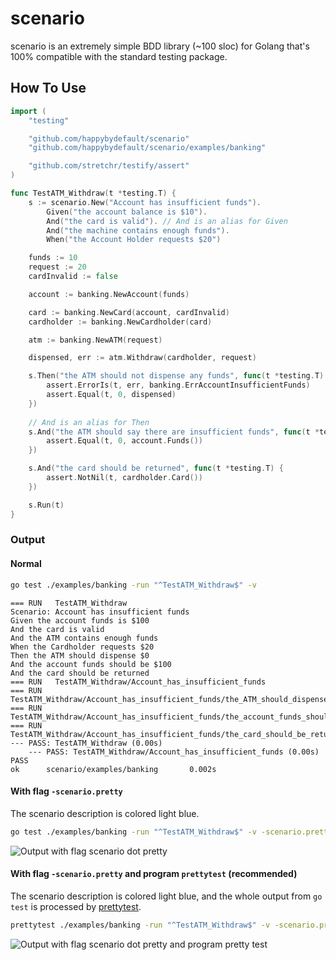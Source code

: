 # scenario

scenario is an extremely simple BDD library (~100 sloc) for Golang that's 100% compatible with the standard testing
package.

## How To Use

```go
import (
	"testing"

	"github.com/happybydefault/scenario"
	"github.com/happybydefault/scenario/examples/banking"

	"github.com/stretchr/testify/assert"
)

func TestATM_Withdraw(t *testing.T) {
	s := scenario.New("Account has insufficient funds").
		Given("the account balance is $10").
		And("the card is valid"). // And is an alias for Given
		And("the machine contains enough funds").
		When("the Account Holder requests $20")

	funds := 10
	request := 20
	cardInvalid := false

	account := banking.NewAccount(funds)

	card := banking.NewCard(account, cardInvalid)
	cardholder := banking.NewCardholder(card)

	atm := banking.NewATM(request)

	dispensed, err := atm.Withdraw(cardholder, request)

	s.Then("the ATM should not dispense any funds", func(t *testing.T) {
		assert.ErrorIs(t, err, banking.ErrAccountInsufficientFunds)
		assert.Equal(t, 0, dispensed)
	})
    
    // And is an alias for Then
	s.And("the ATM should say there are insufficient funds", func(t *testing.T) {
		assert.Equal(t, 0, account.Funds())
	})

	s.And("the card should be returned", func(t *testing.T) {
		assert.NotNil(t, cardholder.Card())
	})

	s.Run(t)
}
```

### Output

#### Normal

```sh
go test ./examples/banking -run "^TestATM_Withdraw$" -v
```

```
=== RUN   TestATM_Withdraw
Scenario: Account has insufficient funds
Given the account funds is $100
And the card is valid
And the ATM contains enough funds
When the Cardholder requests $20
Then the ATM should dispense $0
And the account funds should be $100
And the card should be returned
=== RUN   TestATM_Withdraw/Account_has_insufficient_funds
=== RUN   TestATM_Withdraw/Account_has_insufficient_funds/the_ATM_should_dispense_$0
=== RUN   TestATM_Withdraw/Account_has_insufficient_funds/the_account_funds_should_be_$100
=== RUN   TestATM_Withdraw/Account_has_insufficient_funds/the_card_should_be_returned
--- PASS: TestATM_Withdraw (0.00s)
    --- PASS: TestATM_Withdraw/Account_has_insufficient_funds (0.00s)
PASS
ok      scenario/examples/banking       0.002s
```

#### With flag `-scenario.pretty`

The scenario description is colored light blue.

```sh
go test ./examples/banking -run "^TestATM_Withdraw$" -v -scenario.pretty
```

![Output with flag scenario dot pretty](assets/pretty.png "Output with flag -scenario.pretty")

#### With flag `-scenario.pretty` and program `prettytest` (recommended)

The scenario description is colored light blue, and the whole output from `go test` is processed
by [prettytest](https://github.com/happybydefault/prettytest).

```sh
prettytest ./examples/banking -run "^TestATM_Withdraw$" -v -scenario.pretty
```

![Output with flag scenario dot pretty and program pretty test](assets/prettytest.png "Output with flag -scenario.pretty and program prettytest")
